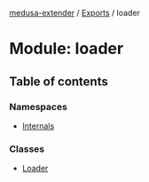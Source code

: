 [medusa-extender](../README.md) / [Exports](../modules.md) / loader

# Module: loader

## Table of contents

### Namespaces

- [Internals](loader.Internals.md)

### Classes

- [Loader](../classes/loader.Loader.md)
